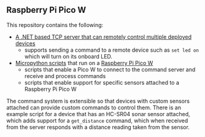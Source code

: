 ## Raspberry Pi Pico W

This repository contains the following:
- [A .NET based TCP server that can remotely control multiple deployed devices](./Server/README.md) 
  - supports sending a command to a remote device such as `set led on` which will turn on its onboard LED.
- [Micropython scripts](./Device/README.md) that run on a [Raspberry Pi Pico W](https://www.raspberrypi.com/documentation/microcontrollers/raspberry-pi-pico.html)
  - scripts that enable a Pico W to connect to the command server and receive and process commands
  - scripts that enable support for specific sensors attached to a Raspberry Pi Pico W

The command system is extensible so that devices with custom sensors attached can provide custom commands to control them. There is an example script for a device that has an HC-SR04 sonar sensor attached, which adds support for a `get_distance` command, which when received from the server responds with a distance reading taken from the sensor.
